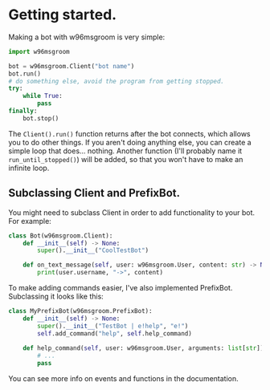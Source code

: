 # Getting started.
Making a bot with w96msgroom is very simple:
```py
import w96msgroom

bot = w96msgroom.Client("bot name")
bot.run()
# do something else, avoid the program from getting stopped.
try:
    while True:
        pass
finally:
    bot.stop()
```
The `Client().run()` function returns after the bot connects, which allows you to do other things.
If you aren't doing anything else, you can create a simple loop that does... nothing.
Another function (I'll probably name it `run_until_stopped()`) will be added, so that you won't have to make an infinite loop.

## Subclassing Client and PrefixBot.
You might need to subclass Client in order to add functionality to your bot. For example:
```py
class Bot(w96msgroom.Client):
    def __init__(self) -> None:
        super().__init__("CoolTestBot")

    def on_text_message(self, user: w96msgroom.User, content: str) -> None:
        print(user.username, "->", content)
```
To make adding commands easier, I've also implemented PrefixBot. Subclassing it looks like this:
```py
class MyPrefixBot(w96msgroom.PrefixBot):
    def __init__(self) -> None:
        super().__init__("TestBot | e!help", "e!")
        self.add_command("help", self.help_command)
    
    def help_command(self, user: w96msgroom.User, arguments: list[str]) -> None:
        # ...
        pass
```
You can see more info on events and functions in the documentation.